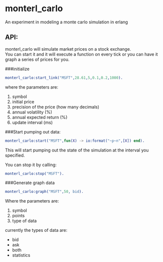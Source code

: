 monterl_carlo
=============

An experiment in modeling a monte carlo simulation in erlang
  

## API:  
  
monterl_carlo will simulate market prices on a stock exchange.  
You can start it and it will execute a function on every tick or you can have it graph a series of prices for you.  
  
###initialize    
  
```erlang
monterl_carlo:start_link("MSFT",28.61,5,0.1,0.2,1000).
```
  
where the parameters are:   
1. symbol  
2. initial price  
3. precision of the price (how many decimals)  
4. annual volatility (%)  
5. annual expected return (%)  
6. update interval (ms)  
  
###Start pumping out data:  
  
```erlang
monterl_carlo:start("MSFT",fun(X) -> io:format("~p~n",[X]) end).
```  
  
This will start pumping out the state of the simulation at the interval you specified.  
  
You can stop it by calling:  
  
```erlang
monterl_carlo:stop("MSFT").
```  
  

###Generate graph data  
  
```erlang
monterl_carlo:graph("MSFT",50, bid).
```  
  
Where the parameters are:  
1. symbol  
2. points  
3. type of data  
  
currently the types of data are:
* bid  
* ask  
* both  
* statistics  
  

